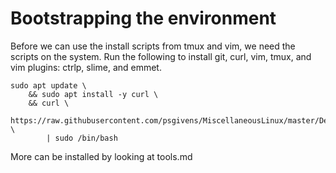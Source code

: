 # Bootstrapping the environment

Before we can use the install scripts from tmux and vim, we need the scripts on the system.
Run the following to install git, curl, vim, tmux, and vim plugins: ctrlp, slime, and emmet.

    sudo apt update \
        && sudo apt install -y curl \
        && curl \
            https://raw.githubusercontent.com/psgivens/MiscellaneousLinux/master/Desktop/.setup/bootstrap.sh \
            | sudo /bin/bash

More can be installed by looking at tools.md            